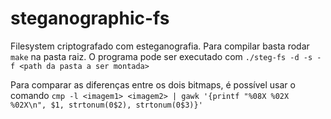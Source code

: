 # steganographic-fs

Filesystem criptografado com esteganografia. 
Para compilar basta rodar `make` na pasta raiz. O programa pode ser executado com `./steg-fs -d -s -f <path da pasta a ser montada>`

Para comparar as diferenças entre os dois bitmaps, é possível usar o comando `cmp -l <imagem1> <imagem2> | gawk '{printf "%08X %02X %02X\n", $1, strtonum(0$2), strtonum(0$3)}'`
